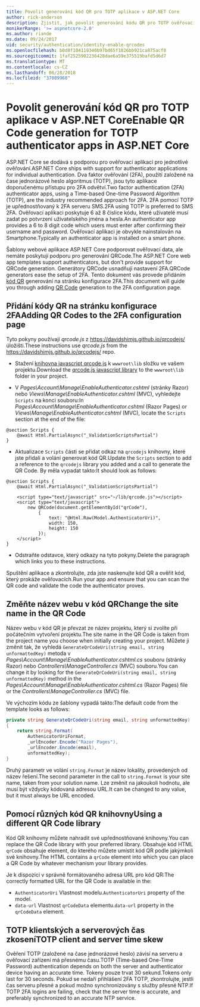 ```yaml
---
title: Povolit generování kód QR pro TOTP aplikace v ASP.NET Core
author: rick-anderson
description: Zjistit, jak povolit generování kódu QR pro TOTP ověřovací aplikace, které pracovat s ASP.NET Core dvoufaktorové ověřování.
monikerRange: '>= aspnetcore-2.0'
ms.author: riande
ms.date: 09/24/2017
uid: security/authentication/identity-enable-qrcodes
ms.openlocfilehash: b0d8f104119340b97bd65f1826bb921ca875acf8
ms.sourcegitcommit: 1faf2525902236428dae6a59e375519bafd5d6d7
ms.translationtype: MT
ms.contentlocale: cs-CZ
ms.lasthandoff: 06/28/2018
ms.locfileid: "37089968"
---
```

# <a name="enable-qr-code-generation-for-totp-authenticator-apps-in-aspnet-core"></a><span data-ttu-id="7c00e-103">Povolit generování kód QR pro TOTP aplikace v ASP.NET Core</span><span class="sxs-lookup"><span data-stu-id="7c00e-103">Enable QR Code generation for TOTP authenticator apps in ASP.NET Core</span></span>

<span data-ttu-id="7c00e-104">ASP.NET Core se dodává s podporou pro ověřovací aplikací pro jednotlivé ověřování.</span><span class="sxs-lookup"><span data-stu-id="7c00e-104">ASP.NET Core ships with support for authenticator applications for individual authentication.</span></span> <span data-ttu-id="7c00e-105">Dva faktor ověřování (2FA), použití založené na čase jednorázové heslo algoritmus (TOTP), jsou tyto aplikace doporučenému přístupu pro 2FA odvětví.</span><span class="sxs-lookup"><span data-stu-id="7c00e-105">Two factor authentication (2FA) authenticator apps, using a Time-based One-time Password Algorithm (TOTP), are the industry recommended approach for 2FA.</span></span> <span data-ttu-id="7c00e-106">2FA pomocí TOTP je upřednostňovaný k 2FA serveru SMS.</span><span class="sxs-lookup"><span data-stu-id="7c00e-106">2FA using TOTP is preferred to SMS 2FA.</span></span> <span data-ttu-id="7c00e-107">Ověřovací aplikaci poskytuje 6 až 8 číslice kódu, které uživatelé musí zadat po potvrzení uživatelského jména a hesla.</span><span class="sxs-lookup"><span data-stu-id="7c00e-107">An authenticator app provides a 6 to 8 digit code which users must enter after confirming their username and password.</span></span> <span data-ttu-id="7c00e-108">Ověřovací aplikaci je obvykle nainstalován na Smartphone.</span><span class="sxs-lookup"><span data-stu-id="7c00e-108">Typically an authenticator app is installed on a smart phone.</span></span>

<span data-ttu-id="7c00e-109">Šablony webové aplikace ASP.NET Core podporovat ověřovací data, ale nemáte poskytují podporu pro generování QRCode.</span><span class="sxs-lookup"><span data-stu-id="7c00e-109">The ASP.NET Core web app templates support authenticators, but don't provide support for QRCode generation.</span></span> <span data-ttu-id="7c00e-110">Generátory QRCode usnadňují nastavení 2FA.</span><span class="sxs-lookup"><span data-stu-id="7c00e-110">QRCode generators ease the setup of 2FA.</span></span> <span data-ttu-id="7c00e-111">Tento dokument vás provede přidáním [kód QR](https://wikipedia.org/wiki/QR_code) generování na stránku konfigurace 2FA.</span><span class="sxs-lookup"><span data-stu-id="7c00e-111">This document will guide you through adding [QR Code](https://wikipedia.org/wiki/QR_code) generation to the 2FA configuration page.</span></span>

## <a name="adding-qr-codes-to-the-2fa-configuration-page"></a><span data-ttu-id="7c00e-112">Přidání kódy QR na stránku konfigurace 2FA</span><span class="sxs-lookup"><span data-stu-id="7c00e-112">Adding QR Codes to the 2FA configuration page</span></span>

<span data-ttu-id="7c00e-113">Tyto pokyny používají *qrcode.js* z https://davidshimjs.github.io/qrcodejs/ úložišti.</span><span class="sxs-lookup"><span data-stu-id="7c00e-113">These instructions use *qrcode.js* from the https://davidshimjs.github.io/qrcodejs/ repo.</span></span>

* <span data-ttu-id="7c00e-114">Stažení [knihovna javascript qrcode.js](https://davidshimjs.github.io/qrcodejs/) k `wwwroot\lib` složku ve vašem projektu.</span><span class="sxs-lookup"><span data-stu-id="7c00e-114">Download the [qrcode.js javascript library](https://davidshimjs.github.io/qrcodejs/) to the `wwwroot\lib` folder in your project.</span></span>

* <span data-ttu-id="7c00e-115">V *Pages\Account\Manage\EnableAuthenticator.cshtml* (stránky Razor) nebo *Views\Manage\EnableAuthenticator.cshtml* (MVC), vyhledejte `Scripts` na konci souboru:</span><span class="sxs-lookup"><span data-stu-id="7c00e-115">In *Pages\Account\Manage\EnableAuthenticator.cshtml* (Razor Pages) or *Views\Manage\EnableAuthenticator.cshtml* (MVC), locate the `Scripts` section at the end of the file:</span></span>

```cshtml
@section Scripts {
    @await Html.PartialAsync("_ValidationScriptsPartial")
}
```

* <span data-ttu-id="7c00e-116">Aktualizace `Scripts` části se přidat odkaz na `qrcodejs` knihovny, které jste přidali a volání generovat kód QR.</span><span class="sxs-lookup"><span data-stu-id="7c00e-116">Update the `Scripts` section to add a reference to the `qrcodejs` library you added and a call to generate the QR Code.</span></span> <span data-ttu-id="7c00e-117">By měla vypadat takto:</span><span class="sxs-lookup"><span data-stu-id="7c00e-117">It should look as follows:</span></span>

```cshtml
@section Scripts {
    @await Html.PartialAsync("_ValidationScriptsPartial")

    <script type="text/javascript" src="~/lib/qrcode.js"></script>
    <script type="text/javascript">
        new QRCode(document.getElementById("qrCode"),
            {
                text: "@Html.Raw(Model.AuthenticatorUri)",
                width: 150,
                height: 150
            });
    </script>
}
```

* <span data-ttu-id="7c00e-118">Odstraňte odstavce, který odkazy na tyto pokyny.</span><span class="sxs-lookup"><span data-stu-id="7c00e-118">Delete the paragraph which links you to these instructions.</span></span>

<span data-ttu-id="7c00e-119">Spuštění aplikace a zkontrolujte, zda jste naskenujte kód QR a ověřit kód, který prokáže ověřovacích.</span><span class="sxs-lookup"><span data-stu-id="7c00e-119">Run your app and ensure that you can scan the QR code and validate the code the authenticator proves.</span></span>

## <a name="change-the-site-name-in-the-qr-code"></a><span data-ttu-id="7c00e-120">Změňte název webu v kód QR</span><span class="sxs-lookup"><span data-stu-id="7c00e-120">Change the site name in the QR Code</span></span>

<span data-ttu-id="7c00e-121">Název webu v kód QR je převzat ze název projektu, který si zvolíte při počátečním vytvoření projektu.</span><span class="sxs-lookup"><span data-stu-id="7c00e-121">The site name in the QR Code is taken from the project name you choose when initially creating your project.</span></span> <span data-ttu-id="7c00e-122">Můžete ji změnit tak, že vyhledá `GenerateQrCodeUri(string email, string unformattedKey)` metoda v *Pages\Account\Manage\EnableAuthenticator.cshtml.cs* souboru (stránky Razor) nebo *Controllers\ManageController.cs* (MVC) souboru.</span><span class="sxs-lookup"><span data-stu-id="7c00e-122">You can change it by looking for the `GenerateQrCodeUri(string email, string unformattedKey)` method in the *Pages\Account\Manage\EnableAuthenticator.cshtml.cs* (Razor Pages) file or the *Controllers\ManageController.cs* (MVC) file.</span></span>

<span data-ttu-id="7c00e-123">Ve výchozím kódu ze šablony vypadá takto:</span><span class="sxs-lookup"><span data-stu-id="7c00e-123">The default code from the template looks as follows:</span></span>

```c#
private string GenerateQrCodeUri(string email, string unformattedKey)
{
    return string.Format(
        AuthenicatorUriFormat,
        _urlEncoder.Encode("Razor Pages"),
        _urlEncoder.Encode(email),
        unformattedKey);
}
```

<span data-ttu-id="7c00e-124">Druhý parametr ve volání `string.Format` je název lokality, provedených od název řešení.</span><span class="sxs-lookup"><span data-stu-id="7c00e-124">The second parameter in the call to `string.Format` is your site name, taken from your solution name.</span></span> <span data-ttu-id="7c00e-125">Lze změnit na jakoukoli hodnotu, ale musí být vždycky kódovaná adresou URL.</span><span class="sxs-lookup"><span data-stu-id="7c00e-125">It can be changed to any value, but it must always be URL encoded.</span></span>

## <a name="using-a-different-qr-code-library"></a><span data-ttu-id="7c00e-126">Pomocí různých kód QR knihovny</span><span class="sxs-lookup"><span data-stu-id="7c00e-126">Using a different QR Code library</span></span>

<span data-ttu-id="7c00e-127">Kód QR knihovny můžete nahradit své upřednostňované knihovny.</span><span class="sxs-lookup"><span data-stu-id="7c00e-127">You can replace the QR Code library with your preferred library.</span></span> <span data-ttu-id="7c00e-128">Obsahuje kód HTML `qrCode` obsahuje element, do kterého můžete umístit kód QR podle jakýmkoli své knihovny.</span><span class="sxs-lookup"><span data-stu-id="7c00e-128">The HTML contains a `qrCode` element into which you can place a QR Code by whatever mechanism your library provides.</span></span>

<span data-ttu-id="7c00e-129">Je k dispozici v správně formátovaného adresa URL pro kód QR:</span><span class="sxs-lookup"><span data-stu-id="7c00e-129">The correctly formatted URL for the QR Code is available in the:</span></span>

* <span data-ttu-id="7c00e-130">`AuthenticatorUri` Vlastnost modelu.</span><span class="sxs-lookup"><span data-stu-id="7c00e-130">`AuthenticatorUri` property of the model.</span></span>
* <span data-ttu-id="7c00e-131">`data-url` Vlastnost `qrCodeData` elementu.</span><span class="sxs-lookup"><span data-stu-id="7c00e-131">`data-url` property in the `qrCodeData` element.</span></span>

## <a name="totp-client-and-server-time-skew"></a><span data-ttu-id="7c00e-132">TOTP klientských a serverových čas zkosení</span><span class="sxs-lookup"><span data-stu-id="7c00e-132">TOTP client and server time skew</span></span>

<span data-ttu-id="7c00e-133">Ověření TOTP (založené na čase jednorázové heslo) závisí na serveru a ověřovací zařízení má přesnému času.</span><span class="sxs-lookup"><span data-stu-id="7c00e-133">TOTP (Time-based One-Time Password) authentication depends on both the server and authenticator device having an accurate time.</span></span> <span data-ttu-id="7c00e-134">Tokeny pouze trvat 30 sekund.</span><span class="sxs-lookup"><span data-stu-id="7c00e-134">Tokens only last for 30 seconds.</span></span> <span data-ttu-id="7c00e-135">Pokud se nedaří přihlášení 2FA TOTP, zkontrolujte, jestli čas serveru přesné a pokud možno synchronizovány s služby přesné NTP.</span><span class="sxs-lookup"><span data-stu-id="7c00e-135">If TOTP 2FA logins are failing, check that the server time is accurate, and preferably synchronized to an accurate NTP service.</span></span>
